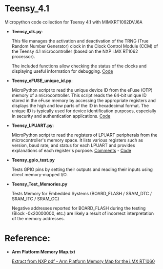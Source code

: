 # Teensy_4.1
Micropython code collection for Teensy 4.1 with MIMXRT1062DVJ6A

- **Teensy_clk.py**: 
  
    This file manages the activation and deactivation of the TRNG (True Random Number Generator) clock in the Clock Control Module (CCM) of the Teensy 4.1 microcontroller        (based on the NXP i.MX RT1062 processor).
  
    The included functions allow checking the status of the clocks and displaying useful information for debugging. [Code](https://github.com/MicroControleurMonde/Teensy_4.1/blob/main/Teensy_clk.py)
  
- **Teensy_eFUSE_unique_id.py**:

    MicroPython script to read the unique device ID from the eFuse (OTP) memory of a microcontroller. This script reads the 64-bit unique ID stored in the eFuse memory by       accessing the appropriate registers and displays the high and low parts of the ID in hexadecimal format.
    The unique ID is typically used for device identification purposes, especially in security and authentication applications. [Code](https://github.com/MicroControleurMonde/Teensy_4.1/blob/main/Teensy_eFUSE_unique_id.py)

- **Teensy_LPUART.py**:
  
    MicroPython script to read the registers of LPUART peripherals from the microcontroller's memory space. It lists various registers such as version, baud rate, and status
    for each LPUART and provides explanations of each register's purpose. [Comments](https://github.com/MicroControleurMonde/Teensy_4.1/blob/main/Teesny_LUPART.md) - [Code](https://github.com/MicroControleurMonde/Teensy_4.1/blob/main/Teensy_LPUART.py)
  
- **Teensy_gpio_test.py**
  
    Tests GPIO pins by setting their outputs and reading their inputs using direct memory-mapped I/O.
  
- **Teensy_Test_Memories.py**

    Tests Memory for Embedded Systems (BOARD_FLASH / SRAM_DTC / SRAM_ITC / SRAM_OC)

    Negative addresses reported for BOARD_FLASH during the testing (Block -0x20000000, etc.) are likely a result of  incorrect interpretation of the memory addresses.

  
# Reference:

- **Arm Platform Memory Map.txt**

    [Extract from NXP pdf - Arm Platform Memory Map for the i.MX RT1060](https://github.com/MicroControleurMonde/Teensy_4.1/blob/main/Arm%20Platform%20Memory%20Map.txt)
